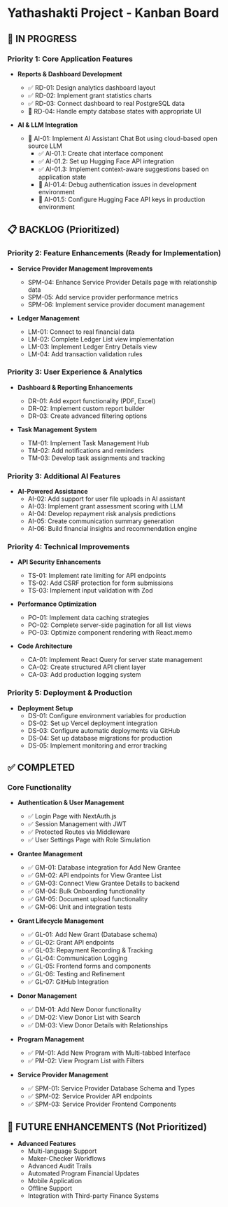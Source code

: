 # Yathashakti Project - Kanban Board

## 🔄 IN PROGRESS

### Priority 1: Core Application Features
- **Reports & Dashboard Development**
  - ✅ RD-01: Design analytics dashboard layout
  - ✅ RD-02: Implement grant statistics charts
  - ✅ RD-03: Connect dashboard to real PostgreSQL data
  - 🔄 RD-04: Handle empty database states with appropriate UI

- **AI & LLM Integration**
  - 🔄 AI-01: Implement AI Assistant Chat Bot using cloud-based open source LLM
    - ✅ AI-01.1: Create chat interface component
    - ✅ AI-01.2: Set up Hugging Face API integration
    - ✅ AI-01.3: Implement context-aware suggestions based on application state
    - 🔄 AI-01.4: Debug authentication issues in development environment
    - 🔄 AI-01.5: Configure Hugging Face API keys in production environment

## 📋 BACKLOG (Prioritized)

### Priority 2: Feature Enhancements (Ready for Implementation)
- **Service Provider Management Improvements**
  - SPM-04: Enhance Service Provider Details page with relationship data
  - SPM-05: Add service provider performance metrics
  - SPM-06: Implement service provider document management

- **Ledger Management**
  - LM-01: Connect to real financial data
  - LM-02: Complete Ledger List view implementation
  - LM-03: Implement Ledger Entry Details view
  - LM-04: Add transaction validation rules

### Priority 3: User Experience & Analytics
- **Dashboard & Reporting Enhancements**
  - DR-01: Add export functionality (PDF, Excel)
  - DR-02: Implement custom report builder
  - DR-03: Create advanced filtering options

- **Task Management System**
  - TM-01: Implement Task Management Hub
  - TM-02: Add notifications and reminders
  - TM-03: Develop task assignments and tracking

### Priority 3: Additional AI Features
- **AI-Powered Assistance**
  - AI-02: Add support for user file uploads in AI assistant
  - AI-03: Implement grant assessment scoring with LLM
  - AI-04: Develop repayment risk analysis predictions
  - AI-05: Create communication summary generation
  - AI-06: Build financial insights and recommendation engine

### Priority 4: Technical Improvements
- **API Security Enhancements**
  - TS-01: Implement rate limiting for API endpoints
  - TS-02: Add CSRF protection for form submissions
  - TS-03: Implement input validation with Zod

- **Performance Optimization**
  - PO-01: Implement data caching strategies
  - PO-02: Complete server-side pagination for all list views
  - PO-03: Optimize component rendering with React.memo

- **Code Architecture**
  - CA-01: Implement React Query for server state management
  - CA-02: Create structured API client layer
  - CA-03: Add production logging system

### Priority 5: Deployment & Production
- **Deployment Setup**
  - DS-01: Configure environment variables for production
  - DS-02: Set up Vercel deployment integration
  - DS-03: Configure automatic deployments via GitHub
  - DS-04: Set up database migrations for production
  - DS-05: Implement monitoring and error tracking

## ✅ COMPLETED

### Core Functionality
- **Authentication & User Management**
  - ✅ Login Page with NextAuth.js
  - ✅ Session Management with JWT
  - ✅ Protected Routes via Middleware
  - ✅ User Settings Page with Role Simulation

- **Grantee Management**
  - ✅ GM-01: Database integration for Add New Grantee
  - ✅ GM-02: API endpoints for View Grantee List
  - ✅ GM-03: Connect View Grantee Details to backend
  - ✅ GM-04: Bulk Onboarding functionality
  - ✅ GM-05: Document upload functionality
  - ✅ GM-06: Unit and integration tests

- **Grant Lifecycle Management**
  - ✅ GL-01: Add New Grant (Database schema)
  - ✅ GL-02: Grant API endpoints
  - ✅ GL-03: Repayment Recording & Tracking
  - ✅ GL-04: Communication Logging
  - ✅ GL-05: Frontend forms and components
  - ✅ GL-06: Testing and Refinement
  - ✅ GL-07: GitHub Integration

- **Donor Management**
  - ✅ DM-01: Add New Donor functionality
  - ✅ DM-02: View Donor List with Search
  - ✅ DM-03: View Donor Details with Relationships

- **Program Management**
  - ✅ PM-01: Add New Program with Multi-tabbed Interface
  - ✅ PM-02: View Program List with Filters

- **Service Provider Management**
  - ✅ SPM-01: Service Provider Database Schema and Types
  - ✅ SPM-02: Service Provider API endpoints
  - ✅ SPM-03: Service Provider Frontend Components

## 📝 FUTURE ENHANCEMENTS (Not Prioritized)

- **Advanced Features**
  - Multi-language Support
  - Maker-Checker Workflows
  - Advanced Audit Trails
  - Automated Program Financial Updates
  - Mobile Application
  - Offline Support
  - Integration with Third-party Finance Systems
